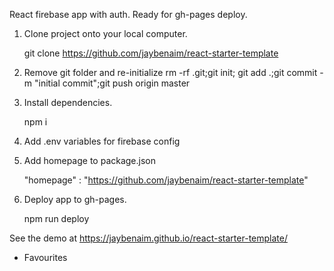 React firebase app with auth. 
Ready for gh-pages deploy. 


1. Clone project onto your local computer.

   git clone https://github.com/jaybenaim/react-starter-template
   
2. Remove git folder and re-initialize
   rm -rf .git;git init; git add .;git commit -m "initial commit";git push origin master

2. Install dependencies. 

   npm i 

3. Add .env variables for firebase config 

4. Add homepage to package.json

   "homepage" : "https://github.com/jaybenaim/react-starter-template"

5. Deploy app to gh-pages. 
   
   npm run deploy
   

   
See the demo at https://jaybenaim.github.io/react-starter-template/

* Favourites
